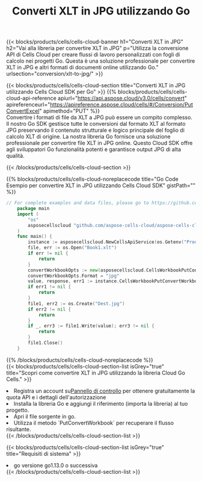 ﻿---
title:  Converti XLT in JPG utilizzando Go
description:  Utilizzando Aspose.Cells Cloud SDK for Go per convertire un file in formato XLT in un file in formato JPG.
kwords: Excel, Convert XLT to JPG, REST, Go
howto: How to convert XLT to JPG using Aspose.Cells Cloud Go library.
---
{{< blocks/products/cells/cells-cloud-banner h1="Converti XLT in JPG" h2="Vai alla libreria per convertire XLT in JPG" p="Utilizza la conversione API di Cells Cloud per creare flussi di lavoro personalizzati con fogli di calcolo nei progetti Go. Questa è una soluzione professionale per convertire XLT in JPG e altri formati di documenti online utilizzando Go." urlsection="conversion/xlt-to-jpg/" >}}

{{< blocks/products/cells/cells-cloud-section title="Converti XLT in JPG utilizzando Cells Cloud SDK per Go" >}}
{{% blocks/products/cells/cells-cloud-api-reference apiurl="https://api.aspose.cloud/v3.0/cells/convert" apireferenceurl="https://apireference.aspose.cloud/cells/#/Conversion/PutConvertExcel" apimethod="PUT" %}}
<br/>
Convertire i formati di file da XLT a JPG può essere un compito complesso. Il nostro Go SDK gestisce tutte le conversioni dal formato XLT al formato JPG preservando il contenuto strutturale e logico principale del foglio di calcolo XLT di origine. La nostra libreria Go fornisce una soluzione professionale per convertire file XLT in JPG online. Questo Cloud SDK offre agli sviluppatori Go funzionalità potenti e garantisce output JPG di alta qualità.

{{< /blocks/products/cells/cells-cloud-section >}}

{{% blocks/products/cells/cells-cloud-noreplacecode title="Go Code Esempio per convertire XLT in JPG utilizzando Cells Cloud SDK" gistPath="" %}}
 
```go
// For complete examples and data files, please go to https://github.com/aspose-cells-cloud/aspose-cells-cloud-go/
    package main
    import (
	    "os"
	    asposecellscloud "github.com/aspose-cells-cloud/aspose-cells-cloud-go/v22"
    )
    func main() {
	    instance := asposecellscloud.NewCellsApiService(os.Getenv("ProductClientId"), os.Getenv("ProductClientSecret"))
	    file, err := os.Open("Book1.xlt")
	    if err != nil {
		    return
	    }
	    convertWorkbookOpts := new(asposecellscloud.CellsWorkbookPutConvertWorkbookOpts)
	    convertWorkbookOpts.Format = "jpg"
	    value, response, err1 := instance.CellsWorkbookPutConvertWorkbook(file, convertWorkbookOpts)
	    if err1 != nil {
		    return
	    }
	    file1, err2 := os.Create("Dest.jpg")
	    if err2 != nil {
		    return
	    }
	    if _, err3 := file1.Write(value); err3 != nil {
		    return
	    }
	    file1.Close()
    }
```
 
{{% /blocks/products/cells/cells-cloud-noreplacecode %}}
<br/>
{{< blocks/products/cells/cells-cloud-section-list isGrey="true" title="Scopri come convertire XLT in JPG utilizzando la libreria Cloud Go Cells." >}}
<li> Registra un account su<a href="https://dashboard.aspose.cloud/">Pannello di controllo</a> per ottenere gratuitamente la quota API e i dettagli dell'autorizzazione</li>
<li>Installa la libreria Go e aggiungi il riferimento (importa la libreria) al tuo progetto.</li>
<li>Apri il file sorgente in go.</li>
<li>Utilizza il metodo `PutConvertWorkbook` per recuperare il flusso risultante.</li>
{{< /blocks/products/cells/cells-cloud-section-list >}}

{{< blocks/products/cells/cells-cloud-section-list isGrey="true" title="Requisiti di sistema" >}}
<li>go versione go1.13.0 o successiva</li>
{{< /blocks/products/cells/cells-cloud-section-list >}}
